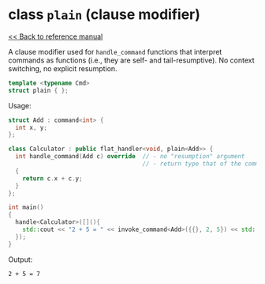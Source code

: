 # class `plain` (clause modifier)

[<< Back to reference manual](refman.md)

A clause modifier used for `handle_command` functions that interpret commands as functions (i.e., they are self- and tail-resumptive). No context switching, no explicit resumption.

```cpp
template <typename Cmd>
struct plain { };
```

Usage:

```cpp
struct Add : command<int> {
  int x, y;
};

class Calculator : public flat_handler<void, plain<Add>> {
  int handle_command(Add c) override  // - no "resumption" argument
                                      // - return type that of the command, not handler
  {
    return c.x + c.y;
  }
};

int main()
{
  handle<Calculator>([](){
    std::cout << "2 + 5 = " << invoke_command<Add>({{}, 2, 5}) << std::endl;
  });
}
```

Output:

```
2 + 5 = 7
```
